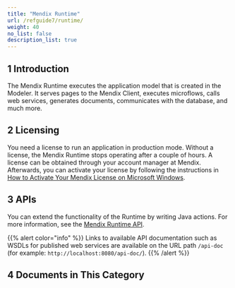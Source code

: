 ```yaml
---
title: "Mendix Runtime"
url: /refguide7/runtime/
weight: 40
no_list: false
description_list: true 
---
```


## 1 Introduction

The Mendix Runtime executes the application model that is created in the Modeler. It serves pages to the Mendix Client, executes microflows, calls web services, generates documents, communicates with the database, and much more.

## 2 Licensing

You need a license to run an application in production mode. Without a license, the Mendix Runtime stops operating after a couple of hours. A license can be obtained through your account manager at Mendix. Afterwards, you can activate your license by following the instructions in [How to Activate Your Mendix License on Microsoft Windows](/developerportal/deploy/activate-a-mendix-license-on-microsoft-windows/).

## 3 APIs

You can extend the functionality of the Runtime by writing Java actions. For more information, see the [Mendix Runtime API](/apidocs-mxsdk/apidocs/runtime-api/).

{{% alert color="info" %}}
Links to available API documentation such as WSDLs for published web services are available on the URL path `/api-doc` (for example: `http://localhost:8080/api-doc/`).
{{% /alert %}}

## 4 Documents in This Category
